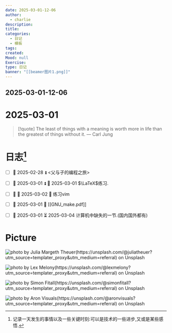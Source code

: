 ```yaml
---
date: 2025-03-01-12-06
author:
  - charlie
description: 
title: 
categories:
  - 日记
  - 模板
tags: 
created: 
Mood: null
Exercise: 
type: 日记
banner: "[[beamer图片1.png]]"
---
```

## 2025-03-01-12-06

# 2025-03-01

> [!quote] The least of things with a meaning is worth more in life than the greatest of things without it.
> — Carl Jung




# 日志[^1]




- [ ] 🛫 2025-02-28 ⏫ <父与子的编程之旅>
- [ ]   🛫 2025-03-01 ⏫ 📅 2025-03-01  $\LaTeX$练习.
- [ ]  🛫 📅 2025-03-02 🔼  练习vim
- [ ]  🛫 2025-03-01 🔼  [[GNU_make.pdf]]
- [ ]  🛫 2025-03-01 ⏳ 2025-03-04  计算机中缺失的一节.(国内国外都有)
 






# Picture

![photo by Julia Margeth Theuer(https://unsplash.com/@juliatheuer?utm_source=templater_proxy&utm_medium=referral) on Unsplash](https://images.unsplash.com/photo-1559039616-33af37c928fa?crop=entropy&cs=srgb&fm=jpg&ixid=M3w2NDU1OTF8MHwxfHJhbmRvbXx8fHx8fHx8fDE3NDA3NTg3NjF8&ixlib=rb-4.0.3&q=85)

![photo by Lex Melony(https://unsplash.com/@lexmelony?utm_source=templater_proxy&utm_medium=referral) on Unsplash](https://images.unsplash.com/photo-1629970815849-402b18449245?crop=entropy&cs=srgb&fm=jpg&ixid=M3w2NDU1OTF8MHwxfHJhbmRvbXx8fHx8fHx8fDE3NDA3NTg3NjJ8&ixlib=rb-4.0.3&q=85&w=200&h=200)

![photo by Simon Fitall(https://unsplash.com/@simonfitall?utm_source=templater_proxy&utm_medium=referral) on Unsplash](https://images.unsplash.com/photo-1517021897933-0e0319cfbc28?crop=entropy&cs=srgb&fm=jpg&ixid=M3w2NDU1OTF8MHwxfHJhbmRvbXx8fHx8fHx8fDE3NDA3NTg3NjF8&ixlib=rb-4.0.3&q=85&w=200&h=200)

![photo by Aron Visuals(https://unsplash.com/@aronvisuals?utm_source=templater_proxy&utm_medium=referral) on Unsplash](https://images.unsplash.com/photo-1536152470836-b943b246224c?crop=entropy&cs=srgb&fm=jpg&ixid=M3w2NDU1OTF8MHwxfHJhbmRvbXx8fHx8fHx8fDE3NDA3NTg3NjF8&ixlib=rb-4.0.3&q=85&w=200&h=200)

[^1]: 记录一天发生的事情以及一些关键时刻:可以是技术的一些进步,又或是某些感悟.


